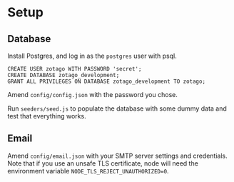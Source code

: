 Setup
=====

Database
--------

Install Postgres, and log in as the `postgres` user with psql.

```
CREATE USER zotago WITH PASSWORD 'secret';
CREATE DATABASE zotago_development;
GRANT ALL PRIVILEGES ON DATABASE zotago_development TO zotago;
```

Amend `config/config.json` with the password you chose.

Run `seeders/seed.js` to populate the database with some dummy data and test
that everything works.


Email
-----

Amend `config/email.json` with your SMTP server settings and credentials.
Note that if you use an unsafe TLS certificate, node will need the environment
variable `NODE_TLS_REJECT_UNAUTHORIZED=0`.
